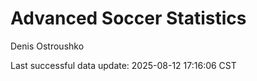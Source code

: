 # Advanced Soccer Statistics
Denis Ostroushko

<!-- gfm -->

Last successful data update: 2025-08-12 17:16:06 CST
